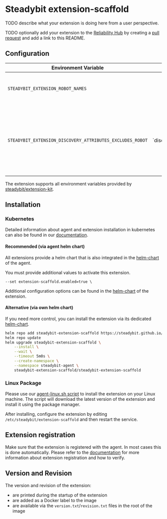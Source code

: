 # Steadybit extension-scaffold

TODO describe what your extension is doing here from a user perspective.

TODO optionally add your extension to the [Reliability Hub](https://hub.steadybit.com/) by creating
a [pull request](https://github.com/steadybit/reliability-hub-db) and add a link to this README.

## Configuration

| Environment Variable                                      | Helm value                           | Meaning                                                                                                               | Required | Default                 |
|-----------------------------------------------------------|--------------------------------------|-----------------------------------------------------------------------------------------------------------------------|----------|-------------------------|
| `STEADYBIT_EXTENSION_ROBOT_NAMES`                         |                                      | Comma-separated list of discoverable robots                                                                           | yes      | Bender,Terminator,R2-D2 |
| `STEADYBIT_EXTENSION_DISCOVERY_ATTRIBUTES_EXCLUDES_ROBOT` | `discovery.attributes.excludes.robot | List of Robot Attributes which will be excluded during discovery. Checked by key equality and supporting trailing "*" | no       |                         |

The extension supports all environment variables provided by [steadybit/extension-kit](https://github.com/steadybit/extension-kit#environment-variables).

## Installation

### Kubernetes

Detailed information about agent and extension installation in kubernetes can also be found in
our [documentation](https://docs.steadybit.com/install-and-configure/install-agent/install-on-kubernetes).

#### Recommended (via agent helm chart)

All extensions provide a helm chart that is also integrated in the
[helm-chart](https://github.com/steadybit/helm-charts/tree/main/charts/steadybit-agent) of the agent.

You must provide additional values to activate this extension.

```
--set extension-scaffold.enabled=true \
```

Additional configuration options can be found in
the [helm-chart](https://github.com/steadybit/extension-scaffold/blob/main/charts/steadybit-extension-scaffold/values.yaml) of the
extension.

#### Alternative (via own helm chart)

If you need more control, you can install the extension via its
dedicated [helm-chart](https://github.com/steadybit/extension-scaffold/blob/main/charts/steadybit-extension-scaffold).

```bash
helm repo add steadybit-extension-scaffold https://steadybit.github.io/extension-scaffold
helm repo update
helm upgrade steadybit-extension-scaffold \
    --install \
    --wait \
    --timeout 5m0s \
    --create-namespace \
    --namespace steadybit-agent \
    steadybit-extension-scaffold/steadybit-extension-scaffold
```

### Linux Package

Please use
our [agent-linux.sh script](https://docs.steadybit.com/install-and-configure/install-agent/install-on-linux-hosts)
to install the extension on your Linux machine. The script will download the latest version of the extension and install
it using the package manager.

After installing, configure the extension by editing `/etc/steadybit/extension-scaffold` and then restart the service.

## Extension registration

Make sure that the extension is registered with the agent. In most cases this is done automatically. Please refer to
the [documentation](https://docs.steadybit.com/install-and-configure/install-agent/extension-registration) for more
information about extension registration and how to verify.

## Version and Revision

The version and revision of the extension:
- are printed during the startup of the extension
- are added as a Docker label to the image
- are available via the `version.txt`/`revision.txt` files in the root of the image
